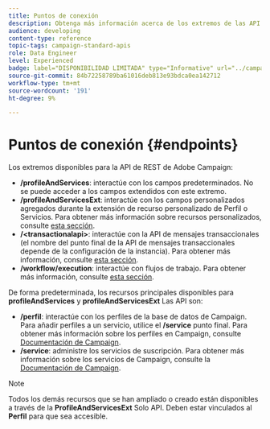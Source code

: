 ```yaml
---
title: Puntos de conexión
description: Obtenga más información acerca de los extremos de las API.
audience: developing
content-type: reference
topic-tags: campaign-standard-apis
role: Data Engineer
level: Experienced
badge: label="DISPONIBILIDAD LIMITADA" type="Informative" url="../campaign-standard-migration-home.md" tooltip="Restringido a usuarios migrados por el Campaign Standard"
source-git-commit: 84b72258789ba61016deb813e93bdca0ea142712
workflow-type: tm+mt
source-wordcount: '191'
ht-degree: 9%

---
```


# Puntos de conexión {#endpoints}

Los extremos disponibles para la API de REST de Adobe Campaign:

* **/profileAndServices**: interactúe con los campos predeterminados. No se puede acceder a los campos extendidos con este extremo.
* **/profileAndServicesExt**: interactúe con los campos personalizados agregados durante la extensión de recurso personalizado de Perfil o Servicios. Para obtener más información sobre recursos personalizados, consulte [esta sección](custom-resources.md).
* **/&lt;transactionalapi>**: interactúe con la API de mensajes transaccionales (el nombre del punto final de la API de mensajes transaccionales depende de la configuración de la instancia). Para obtener más información, consulte [esta sección](managing-transactional-messages.md).
* **/workflow/execution**: interactúe con flujos de trabajo. Para obtener más información, consulte [esta sección](controlling-a-workflow.md).

De forma predeterminada, los recursos principales disponibles para **profileAndServices** y **profileAndServicesExt** Las API son:

* **/perfil**: interactúe con los perfiles de la base de datos de Campaign. Para añadir perfiles a un servicio, utilice el **/service** punto final. Para obtener más información sobre los perfiles en Campaign, consulte [Documentación de Campaign](https://helpx.adobe.com/campaign/standard/audiences/using/about-profiles.html).
* **/service**: administre los servicios de suscripción. Para obtener más información sobre los servicios de Campaign, consulte la [Documentación de Campaign](https://helpx.adobe.com/campaign/standard/audiences/using/creating-a-service.html).

>[!NOTE]
>
>Todos los demás recursos que se han ampliado o creado están disponibles a través de la **ProfileAndServicesExt** Solo API. Deben estar vinculados al **Perfil** para que sea accesible.
